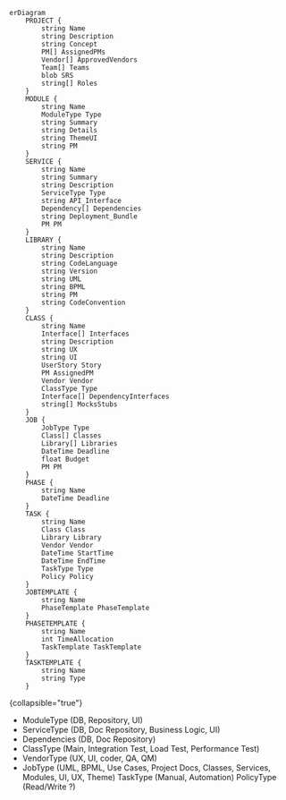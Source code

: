 ```mermaid
erDiagram
    PROJECT {
        string Name
        string Description
        string Concept
        PM[] AssignedPMs
        Vendor[] ApprovedVendors
        Team[] Teams
        blob SRS
        string[] Roles         
    }
    MODULE {
        string Name
        ModuleType Type
        string Summary 
        string Details
        string ThemeUI
        string PM
    }
    SERVICE {
        string Name        
        string Summary
        string Description 
        ServiceType Type 
        string API_Interface 
        Dependency[] Dependencies
        string Deployment_Bundle
        PM PM
    }
    LIBRARY {
        string Name
        string Description
        string CodeLanguage
        string Version
        string UML
        string BPML
        string PM
        string CodeConvention
    }
    CLASS {
        string Name
        Interface[] Interfaces
        string Description
        string UX
        string UI
        UserStory Story
        PM AssignedPM
        Vendor Vendor
        ClassType Type 
        Interface[] DependencyInterfaces 
        string[] MocksStubs
    }
    JOB {
        JobType Type 
        Class[] Classes
        Library[] Libraries
        DateTime Deadline
        float Budget 
        PM PM
    }
    PHASE {
        string Name
        DateTime Deadline 
    }
    TASK {
        string Name
        Class Class 
        Library Library
        Vendor Vendor 
        DateTime StartTime 
        DateTime EndTime 
        TaskType Type 
        Policy Policy        
    }
    JOBTEMPLATE {
        string Name
        PhaseTemplate PhaseTemplate
    }
    PHASETEMPLATE {
        string Name
        int TimeAllocation
        TaskTemplate TaskTemplate
    }
    TASKTEMPLATE {
        string Name
        string Type
    }
```
{collapsible="true"}

 * ModuleType (DB, Repository, UI)
 * ServiceType (DB, Doc Repository, Business Logic, UI) 
 * Dependencies (DB, Doc Repository) 
 * ClassType (Main, Integration Test, Load Test, Performance Test) 
 * VendorType (UX, UI, coder, QA, QM)
 * JobType (UML, BPML, Use Cases, Project Docs, Classes, Services, Modules, UI, UX, Theme)
 TaskType (Manual, Automation) 
 PolicyType (Read/Write ?) 